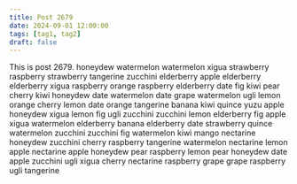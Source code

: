 ```yaml
---
title: Post 2679
date: 2024-09-01 12:00:00
tags: [tag1, tag2]
draft: false
---
```

This is post 2679.
honeydew
watermelon
watermelon
xigua
strawberry
raspberry
strawberry
tangerine
zucchini
elderberry
apple
elderberry
elderberry
xigua
raspberry
orange
raspberry
elderberry
date
fig
kiwi
pear
cherry
kiwi
honeydew
date
watermelon
date
grape
watermelon
ugli
lemon
orange
cherry
lemon
date
orange
tangerine
banana
kiwi
quince
yuzu
apple
honeydew
xigua
lemon
fig
ugli
zucchini
zucchini
lemon
elderberry
fig
apple
xigua
watermelon
elderberry
banana
elderberry
date
strawberry
quince
watermelon
zucchini
zucchini
fig
watermelon
kiwi
mango
nectarine
honeydew
zucchini
cherry
raspberry
tangerine
watermelon
nectarine
lemon
apple
nectarine
apple
honeydew
pear
raspberry
lemon
pear
honeydew
date
apple
zucchini
ugli
xigua
cherry
nectarine
raspberry
grape
grape
raspberry
ugli
tangerine
